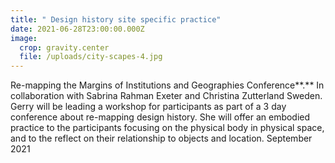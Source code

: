 ```yaml
---
title: " Design history site specific practice"
date: 2021-06-28T23:00:00.000Z
image:
  crop: gravity.center
  file: /uploads/city-scapes-4.jpg
---
```

Re-mapping the Margins of Institutions and Geographies Conference**.** In collaboration with Sabrina Rahman Exeter and Christina Zutterland Sweden. Gerry will be leading a workshop for participants as part of a 3 day conference about re-mapping design history. She will offer an embodied practice to the participants focusing on the physical body in physical space, and to the reflect on their relationship to objects and location. September 2021